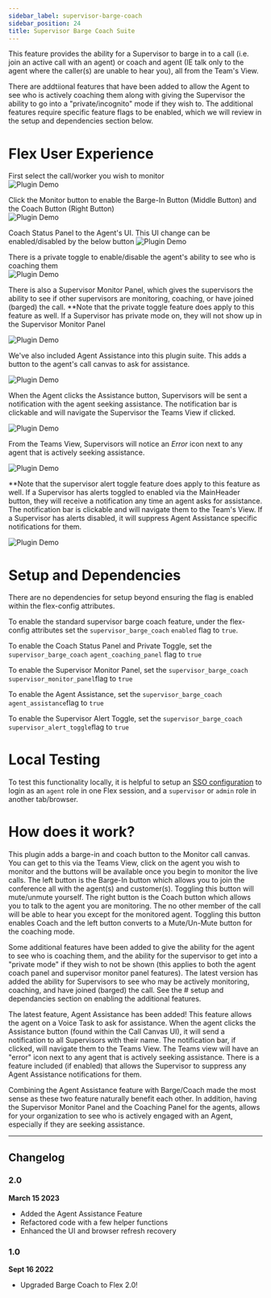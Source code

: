 ```yaml
---
sidebar_label: supervisor-barge-coach
sidebar_position: 24
title: Supervisor Barge Coach Suite
---
```


This feature provides the ability for a Supervisor to barge in to a call (i.e. join an active call with an agent) or coach and agent (IE talk only to the agent where the caller(s) are unable to hear you), all from the Team's View.

There are addtiional features that have been added to allow the Agent to see who is actively coaching them along with giving the Supervisor the ability to go into a "private/incognito" mode if they wish to. The additional features require specific feature flags to be enabled, which we will review in the setup and dependencies section below.

# Flex User Experience

First select the call/worker you wish to monitor  
![Plugin Demo](/img/f2/supervisor-barge-coach/Supervisor-Barge-Coach-Plugin-1.gif)

Click the Monitor button to enable the Barge-In Button (Middle Button) and the Coach Button (Right Button)  
![Plugin Demo](/img/f2/supervisor-barge-coach/Supervisor-Barge-Coach-Plugin-2.gif)

Coach Status Panel to the Agent's UI. This UI change can be enabled/disabled by the below button
![Plugin Demo](/img/f2/supervisor-barge-coach/Supervisor-Barge-Coach-Plugin-3.gif)

There is a private toggle to enable/disable the agent's ability to see who is coaching them  
![Plugin Demo](/img/f2/supervisor-barge-coach/Supervisor-Barge-Coach-Plugin-4.gif)

There is also a Supervisor Monitor Panel, which gives the supervisors the ability to see if other supervisors are monitoring, coaching, or have joined (barged) the call. \*\*Note that the private toggle feature does apply to this feature as well. If a Supervisor has private mode on, they will not show up in the Supervisor Monitor Panel

![Plugin Demo](/img/f2/supervisor-barge-coach/Supervisor-Barge-Coach-Plugin-5.gif)

We've also included Agent Assistance into this plugin suite. This adds a button to the agent's call canvas to ask for assistance.

![Plugin Demo](/img/f2/supervisor-barge-coach/Supervisor-Barge-Coach-Plugin-6.gif)

When the Agent clicks the Assistance button, Supervisors will be sent a notification with the agent seeking assistance. The notification bar is clickable and will navigate the Supervisor the Teams View if clicked.

![Plugin Demo](/img/f2/supervisor-barge-coach/Supervisor-Barge-Coach-Plugin-7.gif)

From the Teams View, Supervisors will notice an _Error_ icon next to any agent that is actively seeking assistance.

![Plugin Demo](/img/f2/supervisor-barge-coach/Supervisor-Barge-Coach-Plugin-8.gif)

\*\*Note that the supervisor alert toggle feature does apply to this feature as well. If a Supervisor has alerts toggled to enabled via the MainHeader button, they will receive a notification any time an agent asks for assistance. The notification bar is clickable and will navigate them to the Team's View. If a Supervisor has alerts disabled, it will suppress Agent Assistance specific notifications for them.

![Plugin Demo](/img/f2/supervisor-barge-coach/Supervisor-Barge-Coach-Plugin-9.gif)

# Setup and Dependencies

There are no dependencies for setup beyond ensuring the flag is enabled within the flex-config attributes.

To enable the standard supervisor barge coach feature, under the flex-config attributes set the `supervisor_barge_coach` `enabled` flag to `true`.

To enable the Coach Status Panel and Private Toggle, set the `supervisor_barge_coach` `agent_coaching_panel` flag to `true`

To enable the Supervisor Monitor Panel, set the `supervisor_barge_coach` `supervisor_monitor_panel`flag to `true`

To enable the Agent Assistance, set the `supervisor_barge_coach` `agent_assistance`flag to `true`

To enable the Supervisor Alert Toggle, set the `supervisor_barge_coach` `supervisor_alert_toggle`flag to `true`

# Local Testing

To test this functionality locally, it is helpful to setup an [SSO configuration](https://www.twilio.com/docs/flex/admin-guide/setup/sso-configuration) to login as an `agent` role in one Flex session, and a `supervisor` or `admin` role in another tab/browser.

# How does it work?

This plugin adds a barge-in and coach button to the Monitor call canvas. You can get to this via the Teams View, click on the agent you wish to monitor and the buttons will be available once you begin to monitor the live calls. The left button is the Barge-In button which allows you to join the conference all with the agent(s) and customer(s). Toggling this button will mute/unmute yourself. The right button is the Coach button which allows you to talk to the agent you are monitoring. The no other member of the call will be able to hear you except for the monitored agent. Toggling this button enables Coach and the left button converts to a Mute/Un-Mute button for the coaching mode.

Some additional features have been added to give the ability for the agent to see who is coaching them, and the ability for the supervisor to get into a "private mode" if they wish to not be shown (this applies to both the agent coach panel and supervisor monitor panel features). The latest version has added the ability for Supervisors to see who may be actively monitoring, coaching, and have joined (barged) the call. See the # setup and dependancies section on enabling the additional features.

The latest feature, Agent Assistance has been added! This feature allows the agent on a Voice Task to ask for assistance. When the agent clicks the Assistance button (found within the Call Canvas UI), it will send a notification to all Supervisors with their name. The notification bar, if clicked, will navigate them to the Teams View. The Teams view will have an "error" icon next to any agent that is actively seeking assistance. There is a feature included (if enabled) that allows the Supervisor to suppress any Agent Assistance notifications for them.

Combining the Agent Assistance feature with Barge/Coach made the most sense as these two feature naturally benefit each other. In addition, having the Supervisor Monitor Panel and the Coaching Panel for the agents, allows for your organization to see who is actively engaged with an Agent, especially if they are seeking assistance.

---

## Changelog

### 2.0

**March 15 2023**

- Added the Agent Assistance Feature
- Refactored code with a few helper functions
- Enhanced the UI and browser refresh recovery

### 1.0

**Sept 16 2022**

- Upgraded Barge Coach to Flex 2.0!
